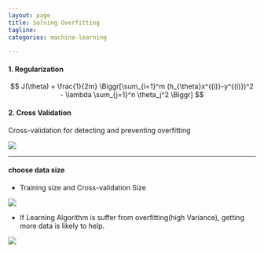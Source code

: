 ```yaml
---
layout: page
title: Solving Overfitting
tagline:
categories: machine-learning

---
```


#### 1. Regularization

$$
J(\theta) = \frac{1}{2m} \Biggr[\sum_{i=1}^m (h_{\theta}x^{(i)}-y^{(i)})^2 - \lambda \sum_{j=1}^n \theta_j^2 \Biggr]
$$

#### 2. Cross Validation

Cross-validation for detecting and preventing overfitting

<img src="https://qph.is.quoracdn.net/main-qimg-33774ab551d31370fbe2a4fa57286781?convert_to_webp=true"/>

---

#### choose data size

- Training size and Cross-validation Size

<img src="http://1.bp.blogspot.com/-ii5sPXFN0K4/T9Wrs34LiHI/AAAAAAAAAwI/K6Eu-97LY1A/s1600/p2.png" />

- If Learning Algorithm is suffer from overfitting(high Variance), getting more data is likely to help.

<img src="http://4.bp.blogspot.com/-uWXoQpZpdOs/T9WvcIcjpCI/AAAAAAAAAwc/Hr3pn8RPQz4/s1600/p3.png" />
